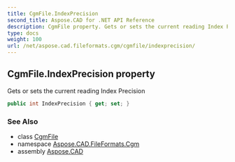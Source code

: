 ```yaml
---
title: CgmFile.IndexPrecision
second_title: Aspose.CAD for .NET API Reference
description: CgmFile property. Gets or sets the current reading Index Precision
type: docs
weight: 100
url: /net/aspose.cad.fileformats.cgm/cgmfile/indexprecision/
---
```

## CgmFile.IndexPrecision property

Gets or sets the current reading Index Precision

```csharp
public int IndexPrecision { get; set; }
```

### See Also

* class [CgmFile](../)
* namespace [Aspose.CAD.FileFormats.Cgm](../../../aspose.cad.fileformats.cgm/)
* assembly [Aspose.CAD](../../../)


